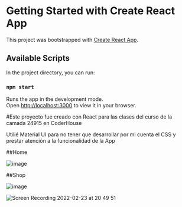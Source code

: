 # Getting Started with Create React App

This project was bootstrapped with [Create React App](https://github.com/facebook/create-react-app).

## Available Scripts

In the project directory, you can run:

### `npm start`

Runs the app in the development mode.\
Open [http://localhost:3000](http://localhost:3000) to view it in your browser.

#Este proyecto fue creado con React para las clases del curso de la camada 24915 en CoderHouse

Utilié Material UI para no tener que desarrollar por mi cuenta el CSS y prestar atención a la funcionalidad de la App

##Home

![image](https://user-images.githubusercontent.com/81595307/155430016-db8a2d91-8179-4c4a-b3f8-59ddd5aa541b.png)

##Shop

![image](https://user-images.githubusercontent.com/81595307/155430052-9083a863-af31-4530-95e2-f417b7497b18.png)



![Screen Recording 2022-02-23 at 20 49 51](https://user-images.githubusercontent.com/81595307/155430448-da82947b-b77a-4325-83d7-5fe3281838e7.gif)


